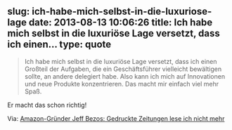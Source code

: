 slug: ich-habe-mich-selbst-in-die-luxuriose-lage
date: 2013-08-13 10:06:26
title: Ich habe mich selbst in die luxuriöse Lage versetzt, dass ich einen...
type: quote
---

> Ich habe mich selbst in die luxuriöse Lage versetzt, dass ich einen Großteil der Aufgaben, die ein Geschäftsführer vielleicht bewältigen sollte, an andere delegiert habe. Also kann ich mich auf Innovationen und neue Produkte konzentrieren. Das macht mir einfach viel mehr Spaß.

Er macht das schon richtig!

 Via: [Amazon-Gründer Jeff Bezos: Gedruckte Zeitungen lese ich nicht mehr](http://www.berliner-zeitung.de/magazin/amazon-gruender-jeff-bezos-gedruckte-zeitungen-lese-ich-nicht-mehr,10809156,20945666.html)
